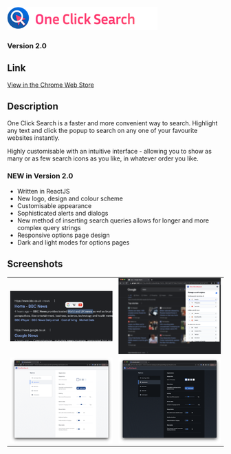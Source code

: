 <img alt="One Click Search logo and title" title="One Click Search logo and title" src="src/icons/icon_text.png" width="350"> 

### Version 2.0

## Link
<a target="_blank" href="https://chrome.google.com/webstore/detail/one-click-search/eaafadnjnjkpfeoghedeoadlnebaccbg/">View in the Chrome Web Store</a>

## Description

One Click Search is a faster and more convenient way to search. Highlight any text and click the popup to search on any one of your favourite websites instantly.

Highly customisable with an intuitive interface - allowing you to show as many or as few search icons as you like, in whatever order you like. 

### NEW in Version 2.0
- Written in ReactJS
- New logo, design and colour scheme
- Customisable appearance
- Sophisticated alerts and dialogs 
- New method of inserting search queries allows for longer and more complex query strings
- Responsive options page design
- Dark and light modes for options pages

## Screenshots

| | |
|:-------------------------:|:-------------------------:|
|<kbd><img src="/screenshots/screenshot1.png"></kbd>|<kbd><img src="/screenshots/screenshot2.png"></kbd>|
|<kbd><img src="/screenshots/screenshot3.png"></kbd>|<kbd><img src="/screenshots/screenshot4.png"></kbd>|
